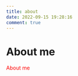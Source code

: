 ```yaml
---
title: about
date: 2022-09-15 19:28:16
comment: true
---
```


# About me

<div style="color: red;">About me</div>